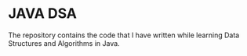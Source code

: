 # JAVA DSA

The repository contains the code that I have written while learning Data Structures and Algorithms in Java.